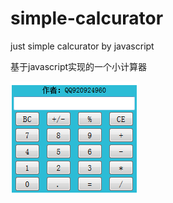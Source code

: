 # simple-calcurator
just simple calcurator by javascript

基于javascript实现的一个小计算器


![image](https://github.com/QQ920924960/simple-calcurator/blob/master/screenshots/calculator.png)
